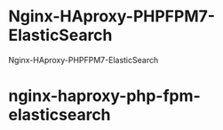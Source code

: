 # Nginx-HAproxy-PHPFPM7-ElasticSearch

Nginx-HAproxy-PHPFPM7-ElasticSearch

# nginx-haproxy-php-fpm-elasticsearch
